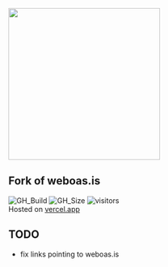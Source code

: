 <img src="https://lh3.googleusercontent.com/qTFOST3nt3d3WV68MlKg6aNqWlnx-GRJmqNGRwVLDf0bJq98b8iAWi1uIaajgpVhf04Z=h500" width="300px"></img>
## Fork of weboas.is
![GH_Build](https://img.shields.io/github/checks-status/szymboro/weboasis/main)
![GH_Size](https://img.shields.io/github/repo-size/szymboro/weboasis)
![visitors](https://visitor-badge.glitch.me/badge?page_id=szymboro.weboasis)
<br/>
Hosted on [vercel.app](https://vercel.app/)

## TODO
- fix links pointing to weboas.is
